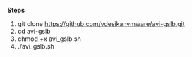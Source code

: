 **Steps**
1. git clone https://github.com/vdesikanvmware/avi-gslb.git
2. cd avi-gslb
3. chmod +x avi_gslb.sh
4. ./avi_gslb.sh
